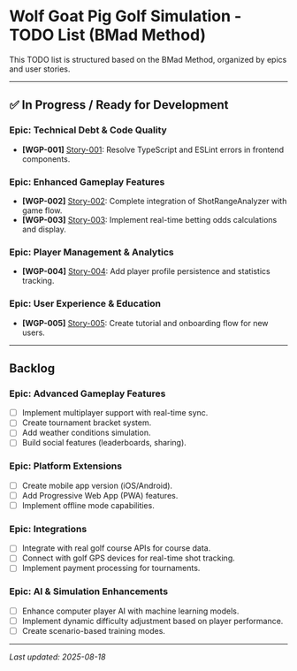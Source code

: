 # Wolf Goat Pig Golf Simulation - TODO List (BMad Method)

This TODO list is structured based on the BMad Method, organized by epics and user stories.

---

## ✅ In Progress / Ready for Development

### Epic: Technical Debt & Code Quality
- **[WGP-001]** [Story-001](stories/story-001-fix-typescript-errors.md): Resolve TypeScript and ESLint errors in frontend components.

### Epic: Enhanced Gameplay Features
- **[WGP-002]** [Story-002](stories/story-002-shot-range-integration.md): Complete integration of ShotRangeAnalyzer with game flow.
- **[WGP-003]** [Story-003](stories/story-003-betting-odds-calculations.md): Implement real-time betting odds calculations and display.

### Epic: Player Management & Analytics
- **[WGP-004]** [Story-004](stories/story-004-player-profiles.md): Add player profile persistence and statistics tracking.

### Epic: User Experience & Education
- **[WGP-005]** [Story-005](stories/story-005-tutorial-onboarding.md): Create tutorial and onboarding flow for new users.

---

##  Backlog

### Epic: Advanced Gameplay Features
- [ ] Implement multiplayer support with real-time sync.
- [ ] Create tournament bracket system.
- [ ] Add weather conditions simulation.
- [ ] Build social features (leaderboards, sharing).

### Epic: Platform Extensions
- [ ] Create mobile app version (iOS/Android).
- [ ] Add Progressive Web App (PWA) features.
- [ ] Implement offline mode capabilities.

### Epic: Integrations
- [ ] Integrate with real golf course APIs for course data.
- [ ] Connect with golf GPS devices for real-time shot tracking.
- [ ] Implement payment processing for tournaments.

### Epic: AI & Simulation Enhancements
- [ ] Enhance computer player AI with machine learning models.
- [ ] Implement dynamic difficulty adjustment based on player performance.
- [ ] Create scenario-based training modes.

---

*Last updated: 2025-08-18*
